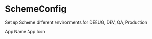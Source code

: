 # SchemeConfig
Set up Scheme different environments for DEBUG, DEV, QA, Production

App Name 
App Icon
